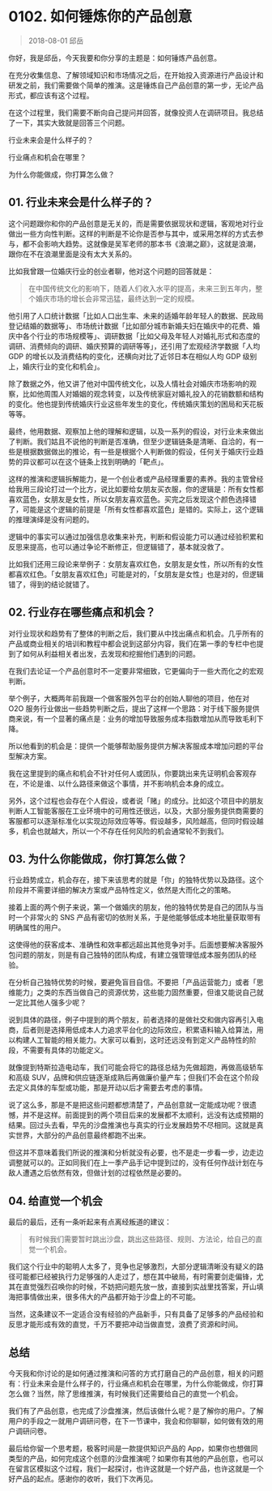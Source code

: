 # 0102. 如何锤炼你的产品创意
> 2018-08-01 邱岳

你好，我是邱岳，今天我要和你分享的主题是：如何锤炼产品创意。

在充分收集信息、了解领域知识和市场情况之后，在开始投入资源进行产品设计和研发之前，我们需要做个简单的推演。这是锤炼自己产品创意的第一步，无论产品形式，都应该有这个过程。

在这个过程里，我们需要不断向自己提问并回答，就像投资人在调研项目。我总结了一下，其实大致就是回答三个问题。

行业未来会是什么样子的？

行业痛点和机会在哪里？

为什么你能做成，你打算怎么做？

## 01. 行业未来会是什么样子的？

这个问题跟你和你的产品创意是无关的，而是需要依据现状和逻辑，客观地对行业做出一些方向性判断。这样的判断是不论你是否参与其中，或采用怎样的方式去参与，都不会影响大趋势。这就像是吴军老师的那本书《浪潮之巅》，这就是浪潮，跟你在不在浪潮里面是没有太大关系的。

比如我曾跟一位婚庆行业的创业者聊，他对这个问题的回答就是：

> 在中国传统文化的影响下，随着人们收入水平的提高，未来三到五年内，整个婚庆市场的增长会非常迅猛，最终达到一定的规模。

他引用了人口统计数据「比如人口出生率、未来的适婚年龄年轻人的数据、民政局登记结婚的数据等」、市场统计数据「比如部分城市新婚夫妇在婚庆中的花费、婚庆中各个行业的市场规模等」、调研数据「比如父母及年轻人对婚礼形式和态度的调研、消费倾向的调研、婚庆预算的调研等等」，还引用了宏观经济学数据「人均 GDP 的增长以及消费结构的变化，还横向对比了近邻日本在相似人均 GDP 级别上，婚庆行业的变化和机会」。

除了数据之外，他又讲了他对中国传统文化，以及人情社会对婚庆市场影响的观察，比如他周围人对婚姻的观念转变，以及传统家庭对婚礼投入的花销数额和结构的变化。他也提到传统婚庆行业这些年发生的变化，传统婚庆策划的困局和天花板等等。

最终，他用数据、观察加上他的理解和逻辑，以及一系列的假设，对行业未来做出了判断。我们姑且不说他的判断是否准确，但至少逻辑链条是清晰、自洽的，有一些是根据数据做出的推论，有一些是根据个人判断做的假设，任何关于婚庆行业趋势的异议都可以在这个链条上找到明确的「靶点」。

这样的推演和逻辑拆解能力，是一个创业者或产品经理重要的素养。我的主管曾经给我用三段论打过一个比方，说比如要给女朋友买衣服，你的逻辑是：所有女性都喜欢蓝色，女朋友是女性，所以女朋友喜欢蓝色。买完之后发现这个颜色选择错了，可能是这个逻辑的前提是「所有女性都喜欢蓝色」是错的。实际上，这个逻辑的推理演绎是没有问题的。

逻辑中的事实可以通过加强信息收集来补充，判断和假设能力可以通过经验积累和反思来提高，也可以通过争论不断修正，但逻辑错了，基本就没救了。

比如我们还用三段论来举例子：女朋友喜欢红色，女朋友是女性，所以所有的女性都喜欢红色。「女朋友喜欢红色」可能是对的，「女朋友是女性」也是对的，但逻辑错了，得到的结论就错了。

## 02. 行业存在哪些痛点和机会？

对行业现状和趋势有了整体的判断之后，我们要从中找出痛点和机会。几乎所有的产品或商业相关的培训和教程中都会说到这部分内容，我们在第一季的专栏中也提到了如何从利益相关者出发，去发现和挖掘他们遇到的问题。

在我们去论证一个产品创意时不一定要非常细致，它更偏向于一些大而化之的宏观判断。

举个例子，大概两年前我跟一个做客服外包平台的创始人聊他的项目，他在对 O2O 服务行业做出一些趋势判断之后，提出了这样一个思路：对于线下服务提供商来说，有一个显著的痛点是：业务的增加导致服务成本指数增加从而导致毛利下降。

所以他看到的机会是：提供一个能够帮助服务提供方解决客服成本增加问题的平台型解决方案。

我在这里提到的痛点和机会不针对任何人或团队，你要跳出来先证明机会客观存在，不论是谁、以什么路径来做这个事情，并不影响机会本身的成立。

另外，这个过程也会存在个人假设，或者说「赌」的成分。比如这个项目中的朋友判断人工智能客服在工业环境中的可用性还很远，以及，大部分服务提供商需要的客服都可以逐渐标准化以实现边际效应等等。假设越多，风险越高，但同时假设越多，机会也就越大，所以一个不存在任何风险的机会通常轮不到我们。

## 03. 为什么你能做成，你打算怎么做？

行业趋势成立，机会存在，接下来该思考的就是「你」的独特优势以及路径。这个阶段并不需要详细的解决方案或产品特性定义，依然是大而化之的策略。

接着上面的两个例子来说，第一个做婚庆的朋友，他的独特优势是自己的团队与当时一个非常火的 SNS 产品有密切的依附关系，于是他能够低成本地批量获取带有明确属性的用户。

这使得他的获客成本、准确性和效率都远超出其他竞争对手。后面想要解决客服外包问题的朋友，则是有自己独特的团队构成，有建立强管理低成本服务团队的经验。

在分析自己独特优势的时候，要避免盲目自信。不要把「产品运营能力」或者「思维能力」之类的东西当做自己的资源优势，这些能力固然重要，但谁又能说自己就一定比其他人强多少呢？

说到具体的路径，例子中提到的两个朋友，前者选择的是做社交和做内容再引入电商，后者则是选择用低成本人力追求平台化的边际效应，积累语料输入给算法，用以构建人工智能的相关能力。大家可以看到，这时还远没有到定义产品特性的阶段，不需要有具体的功能定义。

就像提到特斯拉造电动车，我们可能会将它的路径总结为先做超跑，再做高级轿车和高级 SUV，品牌和供应链逐渐成熟后再做廉价量产车；但我们不会在这个阶段去定义具体的车型或功能，那是开动以后才需要去考虑的事情。

说了这么多，那是不是把这些问题都想清楚了，产品创意就一定能成功呢？很遗憾，并不是这样。前面提到的两个项目后来的发展都不太顺利，远没有达成预期的结果。回过头去看，早先的沙盘推演也与真实的行业发展趋势不尽相同。这就是真实世界，大部分的产品创意最终都跑不出来。

但这并不意味着我们所说的推演和分析就没有必要，也不是走一步看一步，边走边调整就可以的。正如同我们在上一季产品手记中提到过的，没有任何作战计划在与敌人遭遇之后依然有效，但做计划的过程依然是必要的。

## 04. 给直觉一个机会

最后的最后，还有一条听起来有点离经叛道的建议：

> 有时候我们需要暂时跳出沙盘，跳出这些路径、规则、方法论，给自己的直觉一个机会。

我们这个行业中的聪明人太多了，竞争也足够激烈，大部分逻辑清晰没有疑义的路径可能都已经被执行力足够强的人走过了，想在其中破局，有时需要剑走偏锋，尤其在直觉强烈召唤你的时候，不妨把问题先放一放，直接到实战里找答案，开山填海把事情做出来，很多伟大的产品都开始于沙盘上的不可能。

当然，这条建议不一定适合没有经验的产品新手，只有具备了足够多的产品经验和反思才能形成有效的直觉，千万不要把冲动当做直觉，浪费了资源和时间。

## 总结

今天我和你讨论的是如何通过推演和问答的方式打磨自己的产品创意，相关的问题有：行业未来会是什么样子的，行业痛点和机会在哪里，为什么你能做成，你打算怎么做？当然，除了思维推演，有时候我们还需要给自己的直觉一个机会。

我们有了产品创意，也完成了沙盘推演，然后该做什么呢？是了解你的用户。了解用户的手段之一就用户调研问卷，在下一节课中，我会和你聊聊，如何做有效的用户调研问卷。

最后给你留一个思考题，极客时间是一款提供知识产品的 App，如果你也想做同类型的产品，如何完成这个创意的沙盘推演呢？如果你有其他的产品创意，也可以在留言区模拟这个过程，我们一起探讨，也许这就是一个好产品，也许这就是一个好产品的起点。感谢你的收听，我们下次再见。




